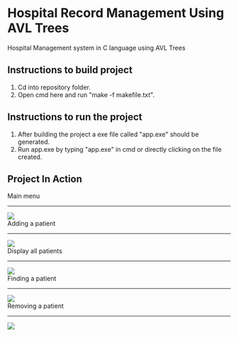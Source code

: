 # Hospital Record Management Using AVL Trees
Hospital Management system in C language using AVL Trees


## Instructions to build project
1. Cd into repository folder.
2. Open cmd here and run "make -f makefile.txt".

## Instructions to run the project
1. After building the project a exe file called "app.exe" should be generated.
2. Run app.exe by typing "app.exe" in cmd or directly clicking on the file created.

## Project In Action
Main menu<br>
<hr>
<img src="https://user-images.githubusercontent.com/56666788/97082542-1dd60400-1628-11eb-8aa6-1950d56cb346.png"/><br>
Adding a patient<br>
<hr>
<img src="https://user-images.githubusercontent.com/56666788/97082550-2a5a5c80-1628-11eb-92f0-306c4d334253.png"/><br>
Display all patients<br>
<hr>
<img src="https://user-images.githubusercontent.com/56666788/97082551-2af2f300-1628-11eb-8b8c-596a03e8625b.png"/><br>
Finding a patient<br>
<hr>
<img src="https://user-images.githubusercontent.com/56666788/97082552-2b8b8980-1628-11eb-98c0-957f0c5c1392.png"/><br>
Removing a patient<br>
<hr>
<img src="https://user-images.githubusercontent.com/56666788/97082553-2b8b8980-1628-11eb-8845-53ee8962ae3a.png"/><br>


